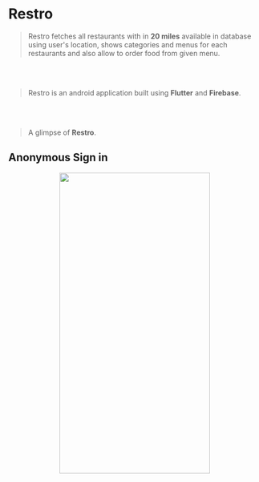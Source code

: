 # Restro

> Restro fetches all restaurants with in **20 miles** available in database using user's location, shows categories and menus for each 
> restaurants and also allow to order food from given menu.

<br/><br/>

> Restro is an android application built using **Flutter** and **Firebase**.

<br/><br/>

> A glimpse of **Restro**.


 ## Anonymous Sign in
<p align="center">
    <img width="300" height="600" src="Screenshots/1.jpg">
</p>
